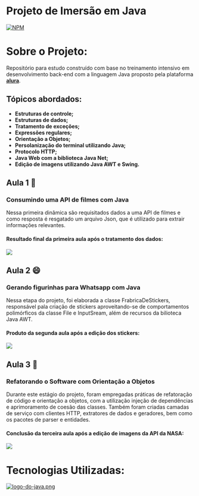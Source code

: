 # Projeto de Imersão em Java
[![NPM](https://img.shields.io/npm/l/react)](https://github.com/lumedeirosn/imersao-2-java-alura/blob/main/LICENSE)  

# Sobre o Projeto:
Repositório para estudo construído com base no treinamento intensivo em desenvolvimento back-end com a linguagem Java proposto pela plataforma [**alura**](https://www.alura.com.br/).

## Tópicos abordados:
- **Estruturas de controle;**
- **Estruturas de dados;**
- **Tratamento de exceções;**
- **Expressões regulares;**
- **Orientação a Objetos;**
- **Persolanização do terminal utilizando Java;**
- **Protocolo HTTP;**
- **Java Web com a biblioteca Java Net;**
- **Edição de imagens utilizando Java AWT e Swing.**

## Aula 1 🍿
### Consumindo uma API de filmes com Java

Nessa primeira dinâmica são requisitados dados a uma API de filmes e como resposta é resgatado um arquivo Json, que é utilizado para extrair informações relevantes.

#### **Resultado final da primeira aula após o tratamento dos dados:**
![](https://raw.githubusercontent.com/lumedeirosn/assets-imersao-2-java-alura/main/resultado-aula1.png)


## Aula 2 😄
### Gerando figurinhas para Whatsapp com Java

Nessa etapa do projeto, foi elaborada a classe FrabricaDeStickers, responsável pala criação de stickers aproveitando-se de comportamentos polimórficos da classe File e InputSream, além de recursos da bilioteca Java AWT.

#### **Produto da segunda aula após a edição dos stickers:**
![](https://raw.githubusercontent.com/lumedeirosn/assets-imersao-2-java-alura/main/resultado-aula-2.png)


## Aula 3 🚀
### Refatorando o Software com Orientação a Objetos

Durante este estágio do projeto, foram empregadas práticas de refatoração de código e orientação a objetos, com a utilização injeção de dependências e aprimoramento de coesão das classes. Também foram criadas camadas de serviço com clientes HTTP, extratores de dados e geradores, bem como os pacotes de parser e entidades.

#### **Conclusão da terceira aula após a edição de imagens da API da NASA:**
![](https://raw.githubusercontent.com/lumedeirosn/assets-imersao-2-java-alura/main/resultado-aula3.png)


# Tecnologias Utilizadas:
 [![logo-do-java.png](https://i.postimg.cc/gkzrfS4S/logo-do-java.png)]( https://www.oracle.com/java/)  
 
